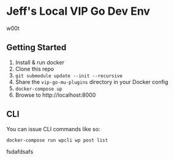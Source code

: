 # Jeff's Local VIP Go Dev Env

w00t

## Getting Started

1. Install & run docker
1. Clone this repo
1. `git submodule update --init --recursive`
1. Share the `vip-go-mu-plugins` directory in your Docker config
1. `docker-compose up`
1. Browse to http://localhost:8000

## CLI

You can issue CLI commands like so:

`docker-compose run wpcli wp post list`


fsdafdsafs
